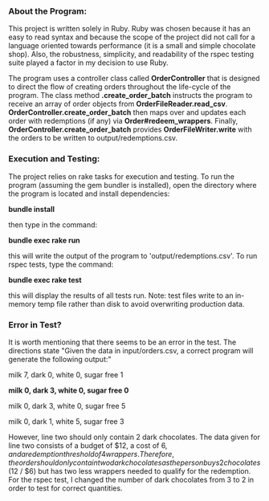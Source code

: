 ### About the Program:

This project is written solely in Ruby. Ruby was chosen because it has an easy to read syntax and because the scope of the project did not call for a language oriented towards performance (it is a small and simple chocolate shop). Also, the robustness, simplicity, and readability of the rspec testing suite played a factor in my decision to use Ruby.

The program uses a controller class called **OrderController** that is designed to direct the flow of creating orders throughout the life-cycle of the program. The class method **.create_order_batch** instructs the program to receive an array of order objects from **OrderFileReader.read_csv**. **OrderController.create_order_batch** then maps over and updates each order with redemptions (if any) via **Order#redeem_wrappers**. Finally, **OrderController.create_order_batch** provides **OrderFileWriter.write** with the orders to be written to output/redemptions.csv.


### Execution and Testing:

The project relies on rake tasks for execution and testing. To run the program (assuming the gem bundler is installed), open the directory where the program is located and install dependencies:

**bundle install**

then type in the command:

**bundle exec rake run**

this will write the output of the program to 'output/redemptions.csv'.
To run rspec tests, type the command:

**bundle exec rake test**

this will display the results of all tests run. Note: test files write to an in-memory temp file rather than disk to avoid overwriting production data.


### Error in Test?

It is worth mentioning that there seems to be an error in the test. The directions state
"Given the data in input/orders.csv, a correct program will generate the following output:"

milk 7, dark 0, white 0, sugar free 1

**milk 0, dark 3, white 0, sugar free 0**

milk 0, dark 3, white 0, sugar free 5

milk 0, dark 1, white 5, sugar free 3

However, line two should only contain 2 dark chocolates. The data given for line two consists of a budget of $12, a cost of $6, and a redemption threshold of 4 wrappers. Therefore, the order should only contain two dark chocolates as the person buys 2 chocolates ($12 / $6) but has two less wrappers needed to qualify for the redemption. For the rspec test, I changed the number of dark chocolates from 3 to 2 in order to test for correct quantities.  
